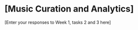 
# \[Music Curation and Analytics\]
<!-- Version 1.0 -->
\[Enter your responses to Week 1, tasks 2 and 3 here\]
